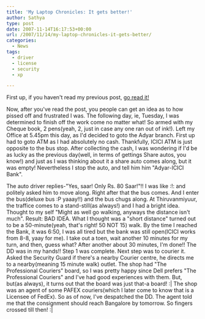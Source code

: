 ```yaml
---
title: 'My Laptop Chronicles: It gets better!'
author: Sathya
type: post
date: 2007-11-14T16:17:53+00:00
url: /2007/11/14/my-laptop-chronicles-it-gets-better/
categories:
  - News
tags:
  - driver
  - license
  - security
  - xp

---
```

First up, if you haven't read my previous post, [go read it!][1]

Now, after you've read the post, you people can get an idea as to how pissed off and frustrated I was. The following day, ie, Tuesday, I was determined to finish off the work come no matter what! So armed with my Cheque book, 2 pens(yeah, 2, just in case any one ran out of ink!). Left my Office at 5.45pm this day, as I'd decided to goto the Adyar branch. First up had to goto ATM as I had absolutely no cash. Thankfully, ICICI ATM is just opposite to the bus stop. After collecting the cash, I was wondering if I'd be as lucky as the previous day(well, in terms of gettings Share autos, you know!) and just as I was thinking about it a share auto comes along, but it was empty! Nevertheless I stop the auto, and tell him him "Adyar-ICICI Bank".

<!--more-->

The auto driver replies-"Yes, saar! Only Rs. 80 Saar!"!! I was like :!: and politely asked him to move along. Right after that the bus comes. And I enter the bus(deluxe bus :P yaaay!!) and the bus chugs along. At Thiruvanmiyuur, the traffice comes to a stand-still(as always!) and I had a bright idea. Thought to my self "Might as well go walking, anyways the distance isn't much". Result: BAD IDEA. What I thought was a "short distance" turned out to be a 50-minute(yeah, that's right! 50 NOT 15) walk. By the time I reached the Bank, it was 6:50, I was all tired but the bank was still open(ICICI works from 8-8, yaay for me). I take out a toen, wait another 10 minutes for my turn, and then, guess what? After another about 30 minutes, I'm done!! The DD was in my hands!! Step 1 was complete. Next step was to courier it. Asked the Security Guard if there's a nearby Courier centre, he directs me to a nearby(meaning 15 minute walk) outlet. The shop had "The Professional Couriers" board, so I was pretty happy since Dell prefers "The Professional Couriers" and I've had good experiences with them. But, but(as always), it turns out that the board was just that-a board! :| The shop was an agent of some PAFEX couriers(which I later come to know that is a Licensee of FedEx). So as of now, I've despatched the DD. The agent told me that the consignment should reach Bangalore by tomorrow. So fingers crossed till then! :|

 [1]: https://sathyasays.com/2007/11/12/my-laptop-chronicles-how-fate-has-decided-that-i-should-not-get-a-lappy-asap/
